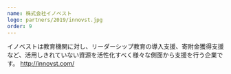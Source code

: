 ```yaml
---
name: 株式会社イノベスト
logo: partners/2019/innovst.jpg
order: 9
---
```


イノベストは教育機関に対し、リーダーシップ教育の導入支援、寄附金獲得支援など、活用しきれていない資源を活性化すべく様々な側面から支援を行う企業です。
http://innovst.com/
